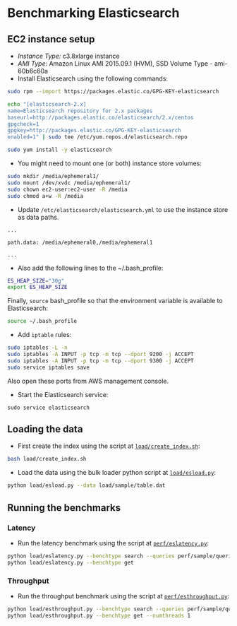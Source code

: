 # Benchmarking Elasticsearch

## EC2 instance setup

* _Instance Type:_ c3.8xlarge instance
* _AMI Type:_ Amazon Linux AMI 2015.09.1 (HVM), SSD Volume Type - ami-60b6c60a
* Install Elasticsearch using the following commands:

```bash
sudo rpm --import https://packages.elastic.co/GPG-KEY-elasticsearch

echo "[elasticsearch-2.x]
name=Elasticsearch repository for 2.x packages
baseurl=http://packages.elastic.co/elasticsearch/2.x/centos
gpgcheck=1
gpgkey=http://packages.elastic.co/GPG-KEY-elasticsearch
enabled=1" | sudo tee /etc/yum.repos.d/elasticsearch.repo

sudo yum install -y elasticsearch
```

* You might need to mount one (or both) instance store volumes:

```bash
sudo mkdir /media/ephemeral1/
sudo mount /dev/xvdc /media/ephemeral1/
sudo chown ec2-user:ec2-user -R /media
sudo chmod a+w -R /media
```

* Update `/etc/elasticsearch/elasticsearch.yml` to use the instance store as data paths.

```
...

path.data: /media/ephemeral0,/media/ephemeral1

...
```

* Also add the following lines to the ~/.bash\_profile:

```bash
ES_HEAP_SIZE="30g"
export ES_HEAP_SIZE
```

Finally, `source` bash\_profile so that the environment variable is available to Elasticsearch:

```bash
source ~/.bash_profile
```

* Add `iptable` rules:

```bash
sudo iptables -L -n
sudo iptables -A INPUT -p tcp -m tcp --dport 9200 -j ACCEPT
sudo iptables -A INPUT -p tcp -m tcp --dport 9300 -j ACCEPT
sudo service iptables save
```

Also open these ports from AWS management console.

* Start the Elasticsearch service:

```
sudo service elasticsearch
```

## Loading the data

* First create the index using the script at [`load/create_index.sh`](load/create_index.sh):

```bash
bash load/create_index.sh
```

* Load the data using the bulk loader python script at [`load/esload.py`](load/esload.py):
```bash
python load/esload.py --data load/sample/table.dat
```

## Running the benchmarks

### Latency

* Run the latency benchmark using the script at [`perf/eslatency.py`](perf/eslatency.py):

```bash
python load/eslatency.py --benchtype search --queries perf/sample/queries
python load/eslatency.py --benchtype get
```

### Throughput

* Run the throughput benchmark using the script at [`perf/esthroughput.py`](perf/esthroughput.py):

```bash
python load/esthroughput.py --benchtype search --queries perf/sample/queries --numthreads 1
python load/esthroughput.py --benchtype get --numthreads 1
```
